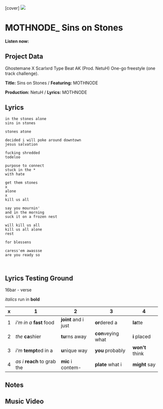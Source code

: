 [cover] ![](57175019_319474918741616_8502199518755923887_n.jpg)

# MOTHNODE_ Sins on Stones

**Listen now:** 

## Project Data

Ghostemane X Scarlxrd Type Beat AK (Prod. NetuH)
One-go freestyle (one track challenge).

**Title:** Sins on Stones / **Featuring:** MOTHNODE

**Production:** NetuH / **Lyrics:** MOTHNODE

## Lyrics

```
in the stones alone
sins in stones

stones atone

decided i will poke around downtown
jesus salvation

fucking shredded
todeloo

purpose to connect
stuck in the *
with hate

get them stones
x
alone
x
kill us all

say you mournin'
and in the morning
suck it on a frozen nest

will kill us all
kill us all alone
rest

for blessens

caress'em awassse
are you ready so



```

## Lyrics Testing Ground

16bar - verse

*italics* run in
**bold**

| x | 1 | 2 | 3 | 4 |
|---|---|---|---|---|
| 1 | *i'm in a* **fast** food | **joint** and i just  | **or**dered a  | **la**tte  |
| 2 | *the* **ca**shier | **tu**rns away  |  **con**veying what |  **i** placed |
| 3 | *i'm* **tempt**ed in a | **u**nique way  |  **you** probably |  **won't** think |
| 4 | *as i* **reach** to grab the |  **mic** i contem-  | **plate** what i | **might** say |

## Notes

## Music Video
